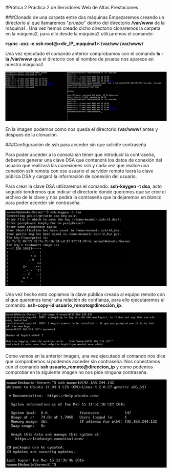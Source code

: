 #Prática 2
Práctica 2 de Servidores Web de Altas Prestaciones

###Clonado de una carpeta entre dos máquinas
Empezaremos creando un directorio al que llamaremos "*prueba*" dentro del directorio **/var/www** de la máquina1 . Una vez hemos creado dicho directorio clonaremos la carpeta en la máquina2, para ello desde la máquina2 utilizaremos el comando: 

**rsync -avz -e ssh root@<dir_IP_maquina1>:/var/ww /var/www/**

Una vez ejecutado el comando anterior comprobamos con el comando **ls -la /var/www** que el diretorio con el nombre de prueba nos aparece en nuestra máquina2.

 ![img](https://github.com/manuelalonsobraojos/swap1516/blob/master/practicas/practica2/Captura1.PNG)
 
 En la imagen podemos como nos queda el directorio **/var/www/** antes y despues de la clonación.
 
 
 ###Configuración de ssh para acceder sin que solicite contraseña

Para poder acceder a la consola sin tener que introducir la contraseña, debemos generar una clave DSA que contendrá los datos de conexión del usuario que realizará las conexiones ssh y cada vez que realice una conexión ssh remota con ese usuario el servidor remoto leerá la clave pública DSA y cargará la información de conexión del usuario.

Para crear la clave DSA utilizaremos el comando: **ssh-keygen -t dsa**, acto seguido tendremos que indicar el directorio donde queremos que se cree el archivo de la clave y nos pedirá la contraseña que la dejaremos en blanco para poder acceder sin contraseña.

 ![img](https://github.com/manuelalonsobraojos/swap1516/blob/master/practicas/practica2/Captura3.PNG) 
 
 Una vez hecho esto copiamos la clave pública creada al equipo remoto con el que queremos tener una relación de confianza, para ello ejecutaremos el comando: **ssh-copy-id usuario_remoto@dirección_ip**.
 
 ![img](https://github.com/manuelalonsobraojos/swap1516/blob/master/practicas/practica2/Captura4.PNG)
 
 Como vemos en la anterior imagen, una vez ejecutado el comando nos dice que comprobemos si podemos acceder sin contraseña.
 Nos conectamos con el comando **ssh usuario_remoto@direccion_ip** y como podemos comprobar en la siguiente imagen no nos pide ninguna contraseña.
 
![img](https://github.com/manuelalonsobraojos/swap1516/blob/master/practicas/practica2/Captura5.PNG)

